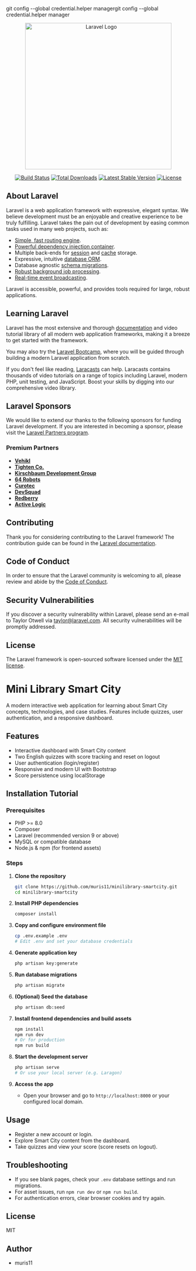 git config --global credential.helper managergit config --global credential.helper manager<p align="center"><a href="https://laravel.com" target="_blank"><img src="https://raw.githubusercontent.com/laravel/art/master/logo-lockup/5%20SVG/2%20CMYK/1%20Full%20Color/laravel-logolockup-cmyk-red.svg" width="400" alt="Laravel Logo"></a></p>

<p align="center">
<a href="https://github.com/laravel/framework/actions"><img src="https://github.com/laravel/framework/workflows/tests/badge.svg" alt="Build Status"></a>
<a href="https://packagist.org/packages/laravel/framework"><img src="https://img.shields.io/packagist/dt/laravel/framework" alt="Total Downloads"></a>
<a href="https://packagist.org/packages/laravel/framework"><img src="https://img.shields.io/packagist/v/laravel/framework" alt="Latest Stable Version"></a>
<a href="https://packagist.org/packages/laravel/framework"><img src="https://img.shields.io/packagist/l/laravel/framework" alt="License"></a>
</p>

## About Laravel

Laravel is a web application framework with expressive, elegant syntax. We believe development must be an enjoyable and creative experience to be truly fulfilling. Laravel takes the pain out of development by easing common tasks used in many web projects, such as:

-   [Simple, fast routing engine](https://laravel.com/docs/routing).
-   [Powerful dependency injection container](https://laravel.com/docs/container).
-   Multiple back-ends for [session](https://laravel.com/docs/session) and [cache](https://laravel.com/docs/cache) storage.
-   Expressive, intuitive [database ORM](https://laravel.com/docs/eloquent).
-   Database agnostic [schema migrations](https://laravel.com/docs/migrations).
-   [Robust background job processing](https://laravel.com/docs/queues).
-   [Real-time event broadcasting](https://laravel.com/docs/broadcasting).

Laravel is accessible, powerful, and provides tools required for large, robust applications.

## Learning Laravel

Laravel has the most extensive and thorough [documentation](https://laravel.com/docs) and video tutorial library of all modern web application frameworks, making it a breeze to get started with the framework.

You may also try the [Laravel Bootcamp](https://bootcamp.laravel.com), where you will be guided through building a modern Laravel application from scratch.

If you don't feel like reading, [Laracasts](https://laracasts.com) can help. Laracasts contains thousands of video tutorials on a range of topics including Laravel, modern PHP, unit testing, and JavaScript. Boost your skills by digging into our comprehensive video library.

## Laravel Sponsors

We would like to extend our thanks to the following sponsors for funding Laravel development. If you are interested in becoming a sponsor, please visit the [Laravel Partners program](https://partners.laravel.com).

### Premium Partners

-   **[Vehikl](https://vehikl.com)**
-   **[Tighten Co.](https://tighten.co)**
-   **[Kirschbaum Development Group](https://kirschbaumdevelopment.com)**
-   **[64 Robots](https://64robots.com)**
-   **[Curotec](https://www.curotec.com/services/technologies/laravel)**
-   **[DevSquad](https://devsquad.com/hire-laravel-developers)**
-   **[Redberry](https://redberry.international/laravel-development)**
-   **[Active Logic](https://activelogic.com)**

## Contributing

Thank you for considering contributing to the Laravel framework! The contribution guide can be found in the [Laravel documentation](https://laravel.com/docs/contributions).

## Code of Conduct

In order to ensure that the Laravel community is welcoming to all, please review and abide by the [Code of Conduct](https://laravel.com/docs/contributions#code-of-conduct).

## Security Vulnerabilities

If you discover a security vulnerability within Laravel, please send an e-mail to Taylor Otwell via [taylor@laravel.com](mailto:taylor@laravel.com). All security vulnerabilities will be promptly addressed.

## License

The Laravel framework is open-sourced software licensed under the [MIT license](https://opensource.org/licenses/MIT).

# Mini Library Smart City

A modern interactive web application for learning about Smart City concepts, technologies, and case studies. Features include quizzes, user authentication, and a responsive dashboard.

## Features

-   Interactive dashboard with Smart City content
-   Two English quizzes with score tracking and reset on logout
-   User authentication (login/register)
-   Responsive and modern UI with Bootstrap
-   Score persistence using localStorage

## Installation Tutorial

### Prerequisites

-   PHP >= 8.0
-   Composer
-   Laravel (recommended version 9 or above)
-   MySQL or compatible database
-   Node.js & npm (for frontend assets)

### Steps

1. **Clone the repository**

    ```sh
    git clone https://github.com/muris11/minilibrary-smartcity.git
    cd minilibrary-smartcity
    ```

2. **Install PHP dependencies**

    ```sh
    composer install
    ```

3. **Copy and configure environment file**

    ```sh
    cp .env.example .env
    # Edit .env and set your database credentials
    ```

4. **Generate application key**

    ```sh
    php artisan key:generate
    ```

5. **Run database migrations**

    ```sh
    php artisan migrate
    ```

6. **(Optional) Seed the database**

    ```sh
    php artisan db:seed
    ```

7. **Install frontend dependencies and build assets**

    ```sh
    npm install
    npm run dev
    # Or for production
    npm run build
    ```

8. **Start the development server**

    ```sh
    php artisan serve
    # Or use your local server (e.g. Laragon)
    ```

9. **Access the app**
    - Open your browser and go to `http://localhost:8000` or your configured local domain.

## Usage

-   Register a new account or login.
-   Explore Smart City content from the dashboard.
-   Take quizzes and view your score (score resets on logout).

## Troubleshooting

-   If you see blank pages, check your `.env` database settings and run migrations.
-   For asset issues, run `npm run dev` or `npm run build`.
-   For authentication errors, clear browser cookies and try again.

## License

MIT

## Author

-   muris11
